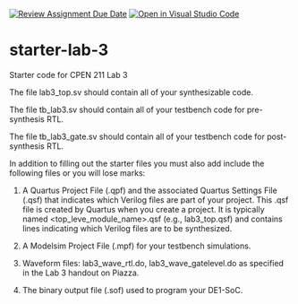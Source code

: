 [![Review Assignment Due Date](https://classroom.github.com/assets/deadline-readme-button-24ddc0f5d75046c5622901739e7c5dd533143b0c8e959d652212380cedb1ea36.svg)](https://classroom.github.com/a/XiOVKVMv)
[![Open in Visual Studio Code](https://classroom.github.com/assets/open-in-vscode-718a45dd9cf7e7f842a935f5ebbe5719a5e09af4491e668f4dbf3b35d5cca122.svg)](https://classroom.github.com/online_ide?assignment_repo_id=12597966&assignment_repo_type=AssignmentRepo)
# starter-lab-3
Starter code for CPEN 211 Lab 3

The file lab3_top.sv should contain all of your synthesizable code.

The file tb_lab3.sv should contain all of your testbench code for pre-synthesis
RTL.

The file tb_lab3_gate.sv should contain all of your testbench code for post-synthesis
RTL.

In addition to filling out the starter files you must also add include the following
files or you will lose marks:

1. A Quartus Project File (.qpf) and the associated
Quartus Settings File (.qsf) that indicates which Verilog files are part of
your project. This .qsf file is created by Quartus when you create a project.
It is typically named <top_leve_module_name>.qsf (e.g., lab3_top.qsf) and 
contains lines indicating which Verilog files are to be synthesized.

2. A Modelsim Project File (.mpf) for your testbench simulations.

3. Waveform files: lab3_wave_rtl.do, lab3_wave_gatelevel.do as specified
in the Lab 3 handout on Piazza.

4. The binary output file (.sof) used to program your DE1-SoC. 

